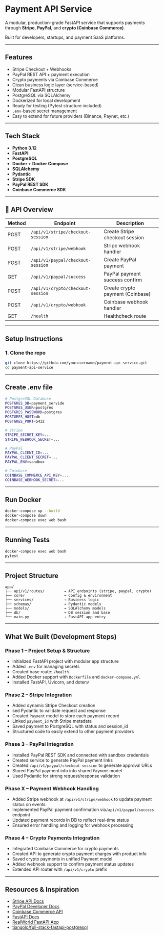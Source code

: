 # Payment API Service

A modular, production-grade FastAPI service that supports payments through **Stripe**, **PayPal**, and **crypto (Coinbase Commerce)**.

Built for developers, startups, and payment SaaS platforms.

---

## Features

- Stripe Checkout + Webhooks
- PayPal REST API + payment execution
- Crypto payments via Coinbase Commerce
- Clean business logic layer (service-based)
- Modular FastAPI structure
- PostgreSQL via SQLAlchemy
- Dockerized for local development
- Ready for testing (Pytest structure included)
- `.env`-based secret management
- Easy to extend for future providers (Binance, Paynet, etc.)

---

## Tech Stack

- **Python 3.12**
- **FastAPI**
- **PostgreSQL**
- **Docker + Docker Compose**
- **SQLAlchemy**
- **Pydantic**
- **Stripe SDK**
- **PayPal REST SDK**
- **Coinbase Commerce SDK**

---

## 🚧 API Overview

| Method | Endpoint                                 | Description                        |
|--------|------------------------------------------|------------------------------------|
| POST   | `/api/v1/stripe/checkout-session`        | Create Stripe checkout session     |
| POST   | `/api/v1/stripe/webhook`                 | Stripe webhook handler             |
| POST   | `/api/v1/paypal/checkout-session`        | Create PayPal payment              |
| GET    | `/api/v1/paypal/success`                 | PayPal payment success confirm     |
| POST   | `/api/v1/crypto/checkout-session`        | Create crypto payment (Coinbase)   |
| POST   | `/api/v1/crypto/webhook`                 | Coinbase webhook handler           |
| GET    | `/health`                                | Healthcheck route                  |

---

## Setup Instructions

### 1. Clone the repo

```bash
git clone https://github.com/yourusername/payment-api-service.git
cd payment-api-service
```

---

## Create .env file

```bash
# PostgreSQL Database
POSTGRES_DB=payment_servide
POSTGRES_USER=postgres
POSTGRES_PASSWORD=postgres
POSTGRES_HOST=db
POSTGRES_PORT=5432

# Stripe
STRIPE_SECRET_KEY=...
STRIPE_WEBHOOK_SECRET=...

# PayPal
PAYPAL_CLIENT_ID=...
PAYPAL_CLIENT_SECRET=...
PAYPAL_ENV=sandbox

# Coinbase
COINBASE_COMMERCE_API_KEY=...
COINBASE_WEBHOOK_SECRET=...
```

---

## Run Docker

```bash
docker-compose up --build
docker-compose down
docker-compose exec web bash
```

---

## Running Tests

```bash
docker-compose exec web bash
pytest
```

---

## Project Structure

```pgsql
app/
├── api/v1/routes/         → API endpoints (stripe, paypal, crypto)
├── core/                  → Config & environment
├── services/              → Business logic
├── schemas/               → Pydantic models
├── models/                → SQLAlchemy models
├── db/                    → DB session and base
└── main.py                → FastAPI app entry
```

---

## What We Built (Development Steps)

### Phase 1 – Project Setup & Structure

- Initialized FastAPI project with modular app structure
- Added `.env` for managing secrets
- Created base route: `/health`
- Added Docker support with `Dockerfile` and `docker-compose.yml`
- Installed FastAPI, Uvicorn, and dotenv

### Phase 2 – Stripe Integration

- Added dynamic Stripe Checkout creation
- sed Pydantic to validate request and response
- Created `Payment` model to store each payment record
- Linked `payment_id` with Stripe metadata
- Saved payment to PostgreSQL with status and session_id
- Structured code to easily extend to other payment providers

### Phase 3 – PayPal Integration

- Installed PayPal REST SDK and connected with sandbox credentials
- Created service to generate PayPal payment links
- Created `/api/v1/paypal/checkout-session` to generate approval URLs
- Stored PayPal payment info into shared `Payment` model
- Used Pydantic for strong request/response validation

### Phase X – Payment Webhook Handling

- Added Stripe webhook at `/api/v1/stripe/webhook` to update payment status on events
- Implemented PayPal payment confirmation via`/api/v1/paypal/success` endpoint
- Updated payment records in DB to reflect real-time status
- Ensured error handling and logging for webhook processing

### Phase 4 – Crypto Payments Integration

- Integrated Coinbase Commerce for crypto payments
- Created API to generate crypto payment charges with product info
- Saved crypto payments in unified Payment model
- Added webhook support to confirm payment status updates
- Extended API router with `/api/v1/crypto` prefix

---

## Resources & Inspiration

- [Stripe API Docs](https://docs.stripe.com/api)
- [PayPal Developer Docs](https://developer.paypal.com/docs/api/overview/)
- [Coinbase Commerce API](https://commerce.coinbase.com/docs/api/)
- [FastAPI Docs](https://fastapi.tiangolo.com/)
- [RealWorld FastAPI App](https://github.com/nsidnev/fastapi-realworld-example-app)
- [tiangolo/full-stack-fastapi-postgresql](https://github.com/fastapi/full-stack-fastapi-template)
